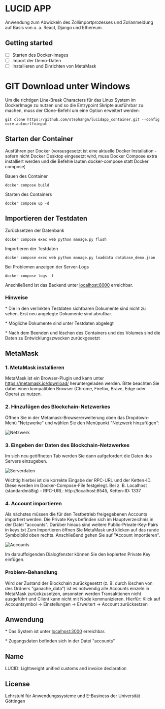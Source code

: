 # LUCID APP

Anwendung zum Abwickeln des Zollimportprozesses und Zollanmeldung auf Basis von u. a. React, Django und Ethereum.

## Getting started

- [ ] Starten des Docker-Images 
- [ ] Import der Demo-Daten
- [ ] Installieren und Einrichten von MetaMask

# GIT Download unter Windows

Um die richtigen Line-Break Characters für das Linux System im DockerImage zu nutzen und so die Entrypoint Skripte ausführbar zu machen, muss der Clone-Befehl um eine Option erweitert werden:

    git clone https://github.com/stephangn/lucidapp_container.git --config core.autocrlf=input


## Starten der Container 

Ausführen per Docker (vorausgesetzt ist eine aktuelle Docker Installation - sofern nicht Docker Desktop eingesetzt wird, muss Docker Compose extra installiert werden und die Befehle lauten docker-compose statt Docker compose)

Bauen des Container 

    docker compose build 

Starten des Containers

    docker compose up -d 


## Importieren der Testdaten

Zurücksetzen der Datenbank 

    docker compose exec web python manage.py flush

Importieren der Testdaten 

    docker compose exec web python manage.py loaddata database_demo.json

Bei Problemen anzeigen der Server-Logs 

    docker compose logs -f 

Anschließend ist das Backend unter [localhost:8000](http://localhost:8000) erreichbar. 

### Hinweise 

\* Die in den verlinkten Testdaten sichtbaren Dokumente sind nicht zu sehen. Erst neu angelegte Dokumente sind abrufbar.

\* Mögliche Dokumente sind unter Testdaten abgelegt

\* Nach dem Beenden und löschen des Containers und des Volumes sind die Daten zu Entwicklungszwecken zurückgesetzt


## MetaMask

### 1. MetaMask installieren

MetaMask ist ein Browser-Plugin und kann unter https://metamask.io/download/ heruntergeladen werden. Bitte beachten Sie dabei einen kompatiblen Browser (Chrome, Firefox, Brave, Edge oder Opera) zu nutzen.

### 2. Hinzufügen des Blockchain-Netzwerkes

Öffnen Sie in der Metamask-Browsererweiterung oben das Dropdown-Menü "Netzwerke" und wählen Sie den Menüpunkt "Netzwerk hinzufügen":

![Netzwerk](readme/netzwerk1.png)

### 3. Eingeben der Daten des Blockchain-Netzwerkes

Im sich neu geöffneten Tab werden Sie dann aufgefordert die Daten des Servers einzugeben.

![Serverdaten](readme/image.png)

Wichtig hierbei ist die korrekte Eingabe der RPC-URL und der Ketten-ID. Diese werden im Docker-Compose-File festgelegt.
Bei z. B. Localhost (standardmäßig) - RPC-URL: http://localhost:8545, Ketten-ID: 1337

### 4. Account importieren

Als nächstes müssen die für den Testbetrieb freigegebenen Accounts importiert werden. Die Private Keys befinden sich im Hauptverzeichnis in der Datei "accounts". Darüber hinaus sind weitere Public-Private-Key-Pairs in keys.txt
Zum Importieren öffnen Sie MetaMask und klicken auf das runde Symbolbild oben rechts. Anschließend gehen Sie auf "Account importieren".

![Accounts](readme/account.png)

Im darauffolgenden Dialogfenster können Sie den kopierten Private Key einfügen.

### Problem-Behandlung

Wird der Zustand der Blockchain zurückgesetzt (z. B. durch löschen von des Ordners "ganache_data") ist es notwendig alle Accounts einzeln in MetaMask zurückzusetzen, ansonsten werden Transaktionen nicht ausgeführt und Client kann nicht mit Node kommunizieren. 
Hierfür:
Klick auf Accountsymbol -> Einstellungen -> Erweitert -> Account zurücksetzen

## Anwendung

\* Das System ist unter [localhost:3000](http://localhost:3000) erreichbar. 

\* Zugangsdaten befinden sich in der Datei "accounts"

## Name

LUCID: Lightweight unified customs and invoice declaration

## License

Lehrstuhl für Anwendungssysteme und E-Business der Universität Göttingen
